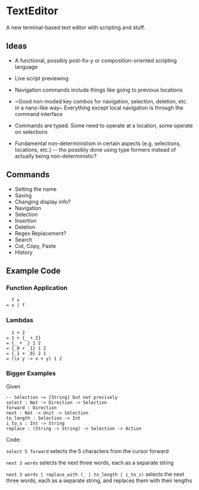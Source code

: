 # TextEditor

A new terminal-based text editor with scripting and stuff.

## Ideas

- A functional, possibly post-fix-y or composition-oriented scripting language

- Live script previewing

- Navigation commands include things like going to previous locations

- ~Good non-moded key combos for navigation, selection, deletion, etc. in a nano-like way~ Everything except local navigation is through the command interface

- Commands are typed. Some need to operate at a location, some operate on selections

- Fundamental non-deterministism in certain aspects (e.g. selections, locations, etc.) -- tho possibly done using type formers instead of actually being non-deterministic?

## Commands

- Setting the name
- Saving
- Changing display info?
- Navigation
- Selection
- Insertion
- Deletion
- Regex Replacement?
- Search
- Cut, Copy, Paste
- History

## Example Code

### Function Application

```
  f x
= x | f
```

### Lambdas

```
  1 + 2
= 1 > {_ + 2}
= {_ + _} 1 2
= {_0 + _1} 1 2
= {_1 + _0} 2 1
= (\x y -> x + y) 1 2
```

### Bigger Examples

Given

```
-- Selection ~= [String] but not precisely
select : Nat -> Direction -> Selection
forward : Direction
next : Nat -> Unit -> Selection
to_length : Selection -> Int
i_to_s : Int -> String
replace : (String -> String) -> Selection -> Action
```
Code:

`select 5 forward` selects the 5 characters from the cursor forward

`next 3 words` selects the next three words, each as a separate string

`next 3 words | replace_with (_ | to_length | i_to_s)` selects the next three words, each as a separate string, and replaces them with their lengths
